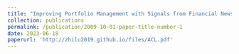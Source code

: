 ```yaml
---
title: "Improving Portfolio Management with Signals from Financial News"
collection: publications
permalink: /publication/2009-10-01-paper-title-number-1
date: 2023-06-18
paperurl: 'http://zhilu2019.github.io/files/ACL.pdf'
---
```

